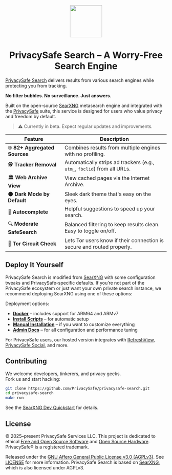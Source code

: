 <div align="center">
  <a href="https://privacysafe.app">
    <img src="https://raw.githubusercontent.com/searxng/searxng/master/client/simple/src/brand/searxng.svg" height="100" />
  </a>

  # PrivacySafe Search &ndash; A Worry-Free Search Engine
</div>

[PrivacySafe Search](https://privacysafe.is) delivers results from various search engines while protecting you from tracking.  

**No filter bubbles. No surveillance. Just answers.**

Built on the open-source [SearXNG](https://github.com/searxng/searxng) metasearch engine and integrated with the [PrivacySafe](https://github.com/PrivacySafe) suite, this service is designed for users who value privacy and freedom by default.

> ⚠️ Currently in beta. Expect regular updates and improvements.

| Feature | Description |
|--------|-------------|
| 🌐 **82+ Aggregated Sources** | Combines results from multiple engines with no profiling. |
| 🕵️ **Tracker Removal** | Automatically strips ad trackers (e.g., `utm_`, `fbclid`) from all URLs. |
| 🏛️ **Web Archive View** | View cached pages via the Internet Archive. |
| 🌑 **Dark Mode by Default** | Sleek dark theme that's easy on the eyes. |
| 🧠 **Autocomplete** | Helpful suggestions to speed up your search. |
| 🔍 **Moderate SafeSearch** | Balanced filtering to keep results clean. Easy to toggle on/off. |
| 🧅 **Tor Circuit Check** | Lets Tor users know if their connection is secure and routed properly. |

## Deploy It Yourself

PrivacySafe Search is modified from [SearXNG](https://github.com/searxng/searxng) with some configuration tweaks and PrivacySafe-specific defaults. If you’re not part of the PrivacySafe ecosystem or just want your own private search instance, we recommend deploying SearXNG using one of these options: 

Deployment options:

- **[Docker](https://github.com/searxng/searxng-docker)** – includes support for ARM64 and ARMv7
- **[Install Scripts](https://docs.searxng.org/admin/installation-scripts.html)** – for automatic setup
- **[Manual Installation](https://docs.searxng.org/admin/installation-searxng.html)** – if you want to customize everything
- **[Admin Docs](https://docs.searxng.org/admin/)** – for all configuration and performance tuning

For PrivacySafe users, our hosted version integrates with [RefreshView](https://refreshview.com), [PrivacySafe Social](https://privacysafe.social), and more.

## Contributing

We welcome developers, tinkerers, and privacy geeks.  
Fork us and start hacking:

```bash
git clone https://github.com/PrivacySafe/privacysafe-search.git
cd privacysafe-search
make run
```

See the [SearXNG Dev Quickstart](https://docs.searxng.org/dev/quickstart.html) for details.

## License

© 2025–present PrivacySafe Services LLC. This project is dedicated to ethical <a href="https://fsf.org" target="_blank" rel="noreferrer noopener">Free and Open Source Software</a> and <a href="https://oshwa.org" target="_blank" rel="noreferrer noopener">Open Source Hardware</a>. PrivacySafe® is a registered trademark.

Released under the [GNU Affero General Public License v3.0 (AGPLv3)](LICENSE). See [LICENSE](LICENSE) for more information. PrivacySafe Search is based on [SearXNG](https://github.com/searxng/searxng), which is also licensed under AGPLv3.
